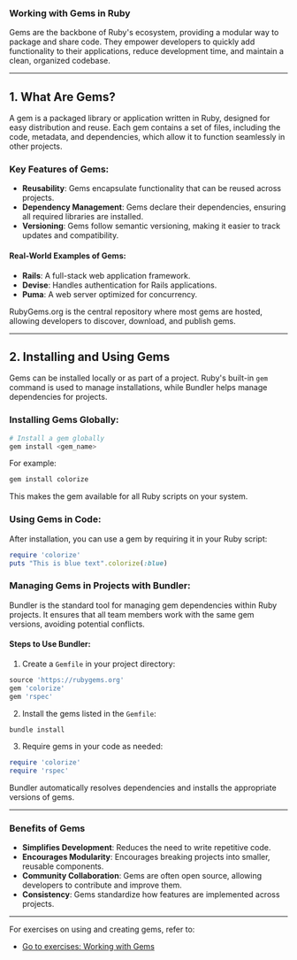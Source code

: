 ### Working with Gems in Ruby

Gems are the backbone of Ruby's ecosystem, providing a modular way to package and share code. They empower developers to quickly add functionality to their applications, reduce development time, and maintain a clean, organized codebase.

---

## **1. What Are Gems?**

A gem is a packaged library or application written in Ruby, designed for easy distribution and reuse. Each gem contains a set of files, including the code, metadata, and dependencies, which allow it to function seamlessly in other projects.

### Key Features of Gems:
- **Reusability**: Gems encapsulate functionality that can be reused across projects.
- **Dependency Management**: Gems declare their dependencies, ensuring all required libraries are installed.
- **Versioning**: Gems follow semantic versioning, making it easier to track updates and compatibility.

#### Real-World Examples of Gems:
- **Rails**: A full-stack web application framework.
- **Devise**: Handles authentication for Rails applications.
- **Puma**: A web server optimized for concurrency.

RubyGems.org is the central repository where most gems are hosted, allowing developers to discover, download, and publish gems.

---

## **2. Installing and Using Gems**

Gems can be installed locally or as part of a project. Ruby's built-in `gem` command is used to manage installations, while Bundler helps manage dependencies for projects.

### Installing Gems Globally:

```bash
# Install a gem globally
gem install <gem_name>
```

For example:

```bash
gem install colorize
```

This makes the gem available for all Ruby scripts on your system.

### Using Gems in Code:

After installation, you can use a gem by requiring it in your Ruby script:

```ruby
require 'colorize'
puts "This is blue text".colorize(:blue)
```

### Managing Gems in Projects with Bundler:

Bundler is the standard tool for managing gem dependencies within Ruby projects. It ensures that all team members work with the same gem versions, avoiding potential conflicts.

#### Steps to Use Bundler:
1. Create a `Gemfile` in your project directory:

```ruby
source 'https://rubygems.org'
gem 'colorize'
gem 'rspec'
```

2. Install the gems listed in the `Gemfile`:

```bash
bundle install
```

3. Require gems in your code as needed:

```ruby
require 'colorize'
require 'rspec'
```

Bundler automatically resolves dependencies and installs the appropriate versions of gems.

---

### Benefits of Gems

- **Simplifies Development**: Reduces the need to write repetitive code.
- **Encourages Modularity**: Encourages breaking projects into smaller, reusable components.
- **Community Collaboration**: Gems are often open source, allowing developers to contribute and improve them.
- **Consistency**: Gems standardize how features are implemented across projects.

---

For exercises on using and creating gems, refer to:

- [Go to exercises: Working with Gems](./exercise_working_with_gems.md)
